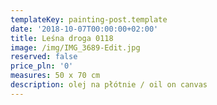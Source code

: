 ```yaml
---
templateKey: painting-post.template
date: '2018-10-07T00:00:00+02:00'
title: Leśna droga 0118
image: /img/IMG_3689-Edit.jpg
reserved: false
price_pln: '0'
measures: 50 x 70 cm
description: olej na płótnie / oil on canvas
---
```


